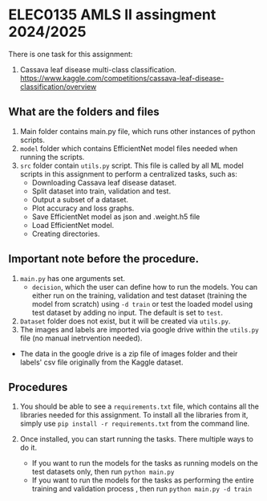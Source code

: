 # ELEC0135 AMLS II assingment 2024/2025

There is one task for this assignment:
1. Cassava leaf disease multi-class classification.
https://www.kaggle.com/competitions/cassava-leaf-disease-classification/overview

## What are the folders and files
1. Main folder contains main.py file, which runs other instances of python scripts.
2. `model` folder which contains EfficientNet model files needed when running the scripts.
4. `src` folder contain `utils.py` script. This file is called by all ML model scripts in this assignment to perform a centralized tasks, such as: 
   - Downloading Cassava leaf disease dataset.
   - Split dataset into train, validation and test.
   - Output a subset of a dataset.
   - Plot accuracy and loss graphs.
   - Save EfficientNet model as json and .weight.h5 file
   - Load EfficientNet model.
   - Creating directories.

## Important note before the procedure.
1. `main.py` has one arguments set.
   - `decision`, which the user can define how to run the models. You can either run on the training, validation and test dataset (training the model from scratch) using `-d train` or test the loaded model using test dataset by adding no input. The default is set to `test`.
2. `Dataset` folder does not exist, but it will be created via `utils.py`. 
3.  The images and labels are imported via google drive within the `utils.py` file (no manual inetrvention needed). 
   - The data in the google drive is a zip file of images folder and their labels' csv file originally from the Kaggle dataset.

  
## Procedures

1. You should be able to see a `requirements.txt` file, which contains all the libraries needed for this assignment. To install all the libraries from it, simply use `pip install -r requirements.txt` from the command line.

2. Once installed, you can start running the tasks. There multiple ways to do it.
    - If you want to run the models for the tasks as running models on the test datasets only, then run `python main.py`
    - If you want to run the models for the tasks as performing the entire training and validation process , then run `python main.py -d train`